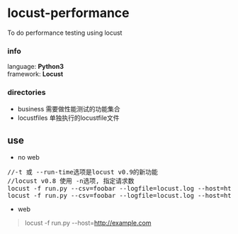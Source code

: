 # locust-performance
To do performance testing using locust

### info
language: **Python3**<br/>
framework: **Locust**<br/>

### directories
+ business       需要做性能测试的功能集合
+ locustfiles    单独执行的locustfile文件

## use
+ no web
<pre>
//-t 或 --run-time选项是locust v0.9的新功能
//locust v0.8 使用 -n选项, 指定请求数
locust -f run.py --csv=foobar --logfile=locust.log --host=http://example.com --no-web -c 10 -r 2 -t 30m
locust -f run.py --csv=foobar --logfile=locust.log --host=http://example.com --no-web -c 10 -r 2 -n 1000
</pre>

+ web

> locust -f run.py --host=http://example.com

